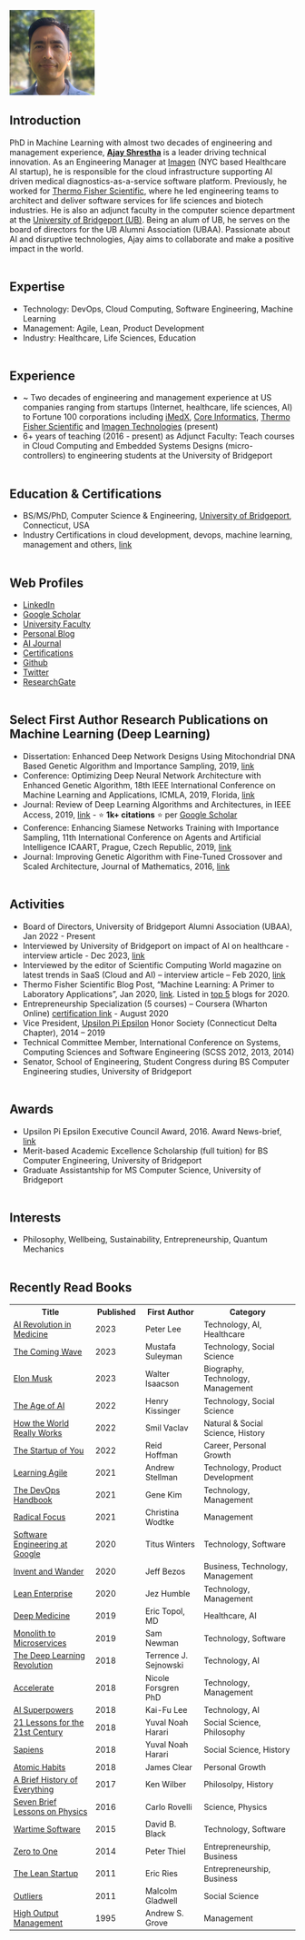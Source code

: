 ![Potrait](ajay-shrestha.jpg)

## Introduction         
PhD in Machine Learning with almost two decades of engineering and management experience, **[Ajay Shrestha](https://www.ajayshrestha.com/)** is a leader driving technical innovation. As an Engineering Manager at [Imagen](https://imagen.ai/) (NYC based Healthcare AI startup), he is responsible for the cloud infrastructure supporting AI driven medical diagnostics-as-a-service software platform. Previously, he worked for [Thermo Fisher Scientific](https://www.thermofisher.com/us/en/home.html), where he led engineering teams to architect and deliver software services for life sciences and biotech industries. He is also an adjunct faculty in the computer science department at the [University of Bridgeport (UB)](https://www.bridgeport.edu/). Being an alum of UB, he serves on the board of directors for the UB Alumni Association (UBAA). Passionate about AI and disruptive technologies, Ajay aims to collaborate and make a positive impact in the world.
\
&nbsp;

## Expertise
- Technology: DevOps, Cloud Computing, Software Engineering, Machine Learning
- Management: Agile, Lean, Product Development
- Industry: Healthcare, Life Sciences, Education
\
&nbsp;

## Experience
- ~ Two decades of engineering and management experience at US companies ranging from startups (Internet, healthcare, life sciences, AI) to Fortune 100 corporations including [iMedX](https://imedx.com/), [Core Informatics](http://coreinformatics.com/), [Thermo Fisher Scientific](https://www.thermofisher.com/us/en/home.html) and [Imagen Technologies](https://imagen.ai/) (present)
- 6+ years of teaching (2016 - present) as Adjunct Faculty: Teach courses in Cloud Computing and Embedded Systems Designs (micro-controllers) to engineering students at the University of Bridgeport
\
&nbsp;

## Education & Certifications
- BS/MS/PhD, Computer Science & Engineering, [University of Bridgeport](https://www.bridgeport.edu/), Connecticut, USA
- Industry Certifications in cloud development, devops, machine learning, management and others, [link](https://www.credly.com/users/ajayshrestha/badges) 
\
&nbsp;

## Web Profiles
- [LinkedIn](https://www.linkedin.com/in/ajayshrestha/)
- [Google Scholar](https://scholar.google.com/citations?user=wtBCz0QAAAAJ)
- [University Faculty](https://profiles.bridgeport.edu/user/shrestha/)
- [Personal Blog](https://blog.ajayshrestha.com/)
- [AI Journal](https://everestaijournal.com/)
- [Certifications](https://www.youracclaim.com/users/ajayshrestha/badges)
- [Github](https://github.com/shrestha-ajay)
- [Twitter](https://twitter.com/ajayshrestha)
- [ResearchGate](https://www.researchgate.net/profile/Ajay-Shrestha)
\
&nbsp;

## Select First Author Research Publications on Machine Learning (Deep Learning)
-	Dissertation: Enhanced Deep Network Designs Using Mitochondrial DNA Based Genetic Algorithm and Importance Sampling, 2019, [link](https://www.proquest.com/docview/2322784986/631422EFED204CFDPQ/)
-	Conference: Optimizing Deep Neural Network Architecture with Enhanced Genetic Algorithm, 18th IEEE International Conference on Machine Learning and Applications, ICMLA, 2019, Florida, [link](https://ieeexplore.ieee.org/abstract/document/8999193)
-	Journal: Review of Deep Learning Algorithms and Architectures, in IEEE Access, 2019, [link](https://ieeexplore.ieee.org/document/8694781) - ⭐ **1k+ citations** ⭐ per [Google Scholar](https://scholar.google.com/citations?user=wtBCz0QAAAAJ)  
-	Conference: Enhancing Siamese Networks Training with Importance Sampling, 11th International Conference on Agents and Artificial Intelligence ICAART, Prague, Czech Republic, 2019, [link](http://dx.doi.org/10.5220/0007371706100615)
-	Journal: Improving Genetic Algorithm with Fine-Tuned Crossover and Scaled Architecture, Journal of Mathematics, 2016, [link](http://dx.doi.org/10.1155/2016/4015845)
\
&nbsp;

## Activities
- Board of Directors, University of Bridgeport Alumni Association (UBAA), Jan 2022 - Present
- Interviewed by University of Bridgeport on impact of AI on healthcare - interview article - Dec 2023, [link](https://www.bridgeport.edu/news/ai-empowering-healthcare-professionals/)
-	Interviewed by the editor of Scientific Computing World magazine on latest trends in SaaS (Cloud and AI) – interview article – Feb 2020, [link](https://www.scientific-computing.com/feature/making-case-cloud)
-	Thermo Fisher Scientific Blog Post, “Machine Learning: A Primer to Laboratory Applications”, Jan 2020,  [link](https://www.thermofisher.com/blog/connectedlab/machine-learning-a-primer-to-laboratory-applications/). Listed in [top 5](https://www.thermofisher.com/blog/connectedlab/top-5-connected-lab-blogs-for-2020/) blogs for 2020.
-	Entrepreneurship Specialization (5 courses) – Coursera (Wharton Online) [certification link](https://www.coursera.org/account/accomplishments/specialization/certificate/ZL4WT3NHK2AT) - August 2020
-	Vice President, [Upsilon Pi Epsilon](https://upe.acm.org/) Honor Society (Connecticut Delta Chapter), 2014 – 2019
- Technical Committee Member, International Conference on Systems, Computing Sciences and Software Engineering (SCSS 2012, 2013, 2014)
- Senator, School of Engineering, Student Congress during BS Computer Engineering studies, University of Bridgeport
\
&nbsp;

## Awards
-	Upsilon Pi Epsilon Executive Council Award, 2016. Award News-brief, [link](https://www.cs.ucla.edu/wp-content/uploads/cs/UPE-News-August-2016-Scholarships.pdf)
- Merit-based Academic Excellence Scholarship (full tuition) for BS Computer Engineering, University of Bridgeport
- Graduate Assistantship for MS Computer Science, University of Bridgeport
\
&nbsp;

## Interests
- Philosophy, Wellbeing, Sustainability, Entrepreneurship, Quantum Mechanics
\
&nbsp;

## Recently Read Books
<table border="0">		
	<tr>	<th style="width: 275px;">Title</th><th style="width: 100px;">Published</th><th style="width: 175px;">First Author</th><th style="width: 300px;">Category</th></tr>
	<tr>	<td>	 <a href="https://www.amazon.com/AI-Revolution-Medicine-GPT-4-Beyond/dp/0138200130?&_encoding=UTF8&tag=ajayshrestha-20&linkCode=ur2&linkId=578b78b7eedc051272b875cf452f2ba9&camp=1789&creative=9325">AI Revolution in Medicine</a> 	</td><td>	2023	</td><td>	 Peter Lee	</td><td>	Technology, AI, Healthcare	</td></tr>
	<tr>	<td>	 <a href="https://www.amazon.com/Coming-Wave-Technology-Twenty-first-Centurys/dp/0593593952/ref=sr_1_1?dib=eyJ2IjoiMSJ9.dg1AAr7dGZr-1c1pP5UW4deRGe4KBuzQPkEeX3R_ZquflRt8im8W6BmOKWFVs8h-jHWc9I8xedS3rC2kdSYcQdkqKKgS9oayDQq2xoUfTKvO87IVB3uMtfQ6yE6mO1NhgaO16b9pdrCmRW5ChnEhbLee3M7FPYXJ0UzvfsbLly_YXft0on50IyjiTtiTYypZNIrbyDymjrKWsKoHufA9pCevlCLerH1Voa5n5iA2B00.-two6UvspamHrjiuJKfI-nyjc8k6ifQnqUuFWJj6mzY&dib_tag=se&hvadid=661099628632&hvdev=c&hvlocphy=9001953&hvnetw=g&hvqmt=e&hvrand=18133570507672199400&hvtargid=kwd-767087962522&hydadcr=9006_13539748&keywords=the+coming+wave&qid=1709522200&sr=8-1&_encoding=UTF8&tag=ajayshrestha-20&linkCode=ur2&linkId=654ab91ee72c2a274421bd2af61c024f&camp=1789&creative=9325">The Coming Wave</a> 	</td><td>	2023	</td><td>	 Mustafa Suleyman 	</td><td>	Technology, Social Science	</td></tr>
		<tr>	<td>	 <a href="https://www.amazon.com/Elon-Musk-Walter-Isaacson/dp/1982181281/ref=sr_1_1?dib=eyJ2IjoiMSJ9.ErJ4P2lX4pbBPppmmzbJ0kSyYH-_bM92zswWivMpxPI2xXfYtpr7Bssau0ZRvBMg_pWYtIXXCy4aGDABN_6vjRDm3PG45VZ-K09nhdHmc0sL3WJhH7mLM-4LqnkyBaVqdeAdr3WwLDRlJzzYhx0eStrAfvGtJyXFVSrU2wOBcLFiVa1bhGCr2A2VaTzJZkgU-Xk9x1zp1WfZaLSRPIAfncWq3nhaNmMDbiXhR8YI_Rc.1d7xyABXPGsO5xUm82Xd1XKxKj_DgkmoKOFKhu8__ww&dib_tag=se&hvadid=677030092682&hvdev=c&hvlocphy=9001953&hvnetw=g&hvqmt=e&hvrand=8430645877259091975&hvtargid=kwd-1934003453932&hydadcr=22136_13517515&keywords=elon+musk+book+walter+isaacson&qid=1710207916&sr=8-1&_encoding=UTF8&tag=ajayshrestha-20&linkCode=ur2&linkId=ed8d66deaefa847aa3006958e5257c0d&camp=1789&creative=9325">Elon Musk</a> 	</td><td>	2023	</td><td>	 Walter Isaacson 	</td><td>	Biography, Technology, Management	</td></tr>
	<tr>	<td>	 <a href="https://www.amazon.com/Age-AI-Our-Human-Future/dp/0316273996/ref=sr_1_5?crid=1HPFSHROPJCZD&dib=eyJ2IjoiMSJ9.flHz4wG1OlADOzLc0u92KQOh7Du0GFB56OOLPNg1q7-teFLTP1Xrck31FBocz7IPXgI_WvDcion4mu25-g6kuA.hMqrtXIRiCohXQVPf2aIJbgBSTIiYZCliSwMkfPLehM&dib_tag=se&keywords=ath+age+of+ai&qid=1705292157&sprefix=ath+age+of+ai%252Caps%252C85&sr=8-5&_encoding=UTF8&tag=ajayshrestha-20&linkCode=ur2&linkId=cc455ff0670ae2b3c4499c87122b4017&camp=1789&creative=9325">The Age of AI</a> 	</td><td>	2022	</td><td>	 Henry Kissinger 	</td><td>	Technology, Social Science	</td></tr>
	<tr>	<td>	<a href="https://www.amazon.com/World-Really-Works-Smil-Vaclav/dp/0241454409/ref=tmm_pap_swatch_0?_encoding=UTF8&dib_tag=se&dib=eyJ2IjoiMSJ9.S9g0IofVdRildUZeF2YetM3Hh1nADiInIQqI4BAt12TY4yUyvbumTR7lrqyukqsb1mErq9T0bVz21qbfdRbrClav9ETMjyoNReliQM-Ztx9gSW1Uqr2b_61eyZJL7EJVR_ZXJl1PziVLW3Z7OHspuFQBbKLtzZ1M5Q95T5PeuvRr864J-9bqfkQdgzUZDPgN60hLj8FOqGq9I3ZPgoWB94hcsgJCbDQZCYiLt0NLgd0.ifh4h4brCYviBomYNPeuSYqvuIo9ce2FizEApgjBgp8&qid=1708219104&sr=8-1&_encoding=UTF8&tag=ajayshrestha-20&linkCode=ur2&linkId=0d642d95f9554d59196e5300f81cfa83&camp=1789&creative=9325">How the World Really Works</a>	</td><td>	2022	</td><td>	 Smil Vaclav 	</td><td>	Natural & Social Science, History</td></tr>
	<tr>	<td>	 <a href="https://www.amazon.com/Start-up-You-Future-Yourself-Transform/dp/0307888908/ref=tmm_hrd_swatch_0?_encoding=UTF8&qid=1695694171&sr=8-1&_encoding=UTF8&tag=ajayshrestha-20&linkCode=ur2&linkId=df84bae53afbd58380fd3de7eee0e55f&camp=1789&creative=9325&_encoding=UTF8&tag=ajayshrestha-20&linkCode=ur2&linkId=cadc8cea43d438b2453bed316ee6c5b9&camp=1789&creative=9325">The Startup of You</a> 	</td><td>	2022	</td><td>	 Reid Hoffman 	</td><td>	Career, Personal Growth	</td></tr>
	<tr>	<td>	 <a href="https://www.amazon.com/Learning-Agile-Understanding-Scrum-Kanban/dp/B094NYWWFN/ref=sr_1_1?crid=10BT06ASYASJ1&keywords=Learning+Agile+book+paper&qid=1695694353&s=audible&sprefix=learning+agile+book+pape%252Caudible%252C93&sr=1-1&_encoding=UTF8&tag=ajayshrestha-20&linkCode=ur2&linkId=360b6ee966302703fd25e804b647cdc6&camp=1789&creative=9325">Learning Agile</a> 	</td><td>	2021	</td><td>	 Andrew Stellman 	</td><td>	Technology, Product Development	</td></tr>
	<tr>	<td>	 <a href="https://www.amazon.com/DevOps-Handbook-World-Class-Reliability-Organizations/dp/1950508404/ref=tmm_pap_swatch_0?_encoding=UTF8&qid=1695694419&sr=1-1&_encoding=UTF8&tag=ajayshrestha-20&linkCode=ur2&linkId=fc3c397cae1594fc6e1877c5db039c60&camp=1789&creative=9325">The DevOps Handbook</a> 	</td><td>	2021	</td><td>	 Gene Kim	</td><td>	Technology, Management	</td></tr>
	<tr>	<td>	 <a href="https://www.amazon.com/Radical-Focus-Achieving-Important-Objectives/dp/0996006087/ref=tmm_pap_swatch_0?_encoding=UTF8&qid=1695694503&sr=1-1&_encoding=UTF8&tag=ajayshrestha-20&linkCode=ur2&linkId=9f1b6908d03aa5b07549c4ed62ca26d9&camp=1789&creative=9325">Radical Focus</a> 	</td><td>	2021	</td><td>	 Christina Wodtke 	</td><td>	Management	</td></tr>
	<tr>	<td>	 <a href="https://www.amazon.com/Software-Engineering-Google-Lessons-Programming/dp/1492082791/ref=tmm_pap_swatch_0?_encoding=UTF8&qid=1695694543&sr=1-1&_encoding=UTF8&tag=ajayshrestha-20&linkCode=ur2&linkId=db073c188ea2db21f884f46a143360b0&camp=1789&creative=9325">Software Engineering at Google</a> 	</td><td>	2020	</td><td>	 Titus Winters 	</td><td>	Technology, Software	</td></tr>
	<tr>	<td>	 <a href="https://www.amazon.com/Invent-Wander-Collected-Writings-Introduction/dp/1647820715/ref=tmm_hrd_swatch_0?_encoding=UTF8&qid=&sr=">Invent and Wander</a> 	</td><td>	2020	</td><td>	 Jeff Bezos 	</td><td>	Business, Technology, Management	</td></tr>
	<tr>	<td>	 <a href="https://www.amazon.com/Lean-Enterprise-Performance-Organizations-Innovate/dp/1492091774/ref=tmm_pap_swatch_0?_encoding=UTF8&qid=&sr=&_encoding=UTF8&tag=ajayshrestha-20&linkCode=ur2&linkId=fb5d5149efa957cfad1b2df2d8d12177&camp=1789&creative=9325">Lean Enterprise</a> 	</td><td>	2020	</td><td>	 Jez Humble	</td><td>	Technology, Management	</td></tr>
	<tr>	<td>	 <a href="https://www.amazon.com/Deep-Medicine-Artificial-Intelligence-Healthcare/dp/1541644638">Deep Medicine</a> 	</td><td>	2019	</td><td>	 Eric Topol, MD  	</td><td>	Healthcare, AI	</td></tr>
	<tr>	<td>	 <a href="https://www.amazon.com/Monolith-Microservices-Evolutionary-Patterns-Transform/dp/1492047848?&_encoding=UTF8&tag=ajayshrestha-20&linkCode=ur2&linkId=26e5056b93ac68c5985134b1eff9704b&camp=1789&creative=9325">Monolith to Microservices</a> 	</td><td>	2019	</td><td>	 Sam Newman 	</td><td>	Technology, Software	</td></tr>
	<tr>	<td>	 <a href="https://www.amazon.com/Deep-Learning-Revolution-MIT-Press/dp/026203803X/ref=tmm_hrd_swatch_0?_encoding=UTF8&qid=1700435242&sr=1-1&_encoding=UTF8&tag=ajayshrestha-20&linkCode=ur2&linkId=93e398f1ae8eeb1f5dac23096a38d092&camp=1789&creative=9325">The Deep Learning Revolution</a> 	</td><td>	2018	</td><td>	 Terrence J. Sejnowski 	</td><td>	Technology, AI	</td></tr>
	<tr>	<td>	 <a href="https://www.amazon.com/Accelerate-Software-Performing-Technology-Organizations/dp/1942788339?&_encoding=UTF8&tag=ajayshrestha-20&linkCode=ur2&linkId=62aff9d438e2581ecff12cd91f4fa947&camp=1789&creative=9325">Accelerate</a> 	</td><td>	2018	</td><td>	 Nicole Forsgren PhD 	</td><td>	Technology, Management	</td></tr>
	<tr>	<td>	 <a href="https://www.amazon.com/AI-Superpowers-China-Silicon-Valley/dp/132854639X/ref=tmm_hrd_swatch_0?_encoding=UTF8&qid=1695694458&sr=1-1&_encoding=UTF8&tag=ajayshrestha-20&linkCode=ur2&linkId=3da0fc83c66ce08a05e749980802e512&camp=1789&creative=9325">AI Superpowers</a> 	</td><td>	2018	</td><td>	  Kai-Fu Lee 	</td><td>	Technology, AI	</td></tr>
	<tr>	<td>	 <a href="https://www.amazon.com/Lessons-21st-Century-Yuval-Harari/dp/0525512179/ref=tmm_hrd_swatch_0?_encoding=UTF8&qid=1695694587&sr=8-1&_encoding=UTF8&tag=ajayshrestha-20&linkCode=ur2&linkId=099677e0d8195f68f063bbae0a76917d&camp=1789&creative=9325">21 Lessons for the 21st Century</a> 	</td><td>	2018	</td><td>	 Yuval Noah Harari 	</td><td>	Social Science, Philosophy	</td></tr>
	<tr>	<td>	 <a href="https://www.amazon.com/Sapiens-Humankind-Yuval-Noah-Harari/dp/0062316117/ref=tmm_pap_swatch_0?_encoding=UTF8&qid=1695694626&sr=8-1&_encoding=UTF8&tag=ajayshrestha-20&linkCode=ur2&linkId=6eb6812ba1f4b833ee8d9c10803a2c22&camp=1789&creative=9325">Sapiens</a> 	</td><td>	2018	</td><td>	 Yuval Noah Harari 	</td><td>	Social Science, History	</td></tr>
	<tr>	<td>	 <a href="https://www.amazon.com/Atomic-Habits-Proven-Build-Break/dp/0735211299/ref=tmm_hrd_swatch_0?_encoding=UTF8&qid=1695694667&sr=8-1&_encoding=UTF8&tag=ajayshrestha-20&linkCode=ur2&linkId=ad37a5272d440f4afcfca1be5735d13f&camp=1789&creative=9325">Atomic Habits</a> 	</td><td>	2018	</td><td>	  James Clear 	</td><td>	Personal Growth	</td></tr>
	<tr>	<td>	 <a href="https://www.amazon.com/Brief-History-Everything-20th-Anniversary/dp/1611804523/ref=tmm_pap_swatch_0?_encoding=UTF8&qid=1695694704&sr=8-1&_encoding=UTF8&tag=ajayshrestha-20&linkCode=ur2&linkId=a701ed822789e87a896f9f2c404cb183&camp=1789&creative=9325">A Brief History of Everything</a> 	</td><td>	2017	</td><td>	 Ken Wilber 	</td><td>	Philosolpy, History	</td></tr>
	<tr>	<td>	 <a href="https://www.amazon.com/Seven-Brief-Lessons-Physics-Rovelli/dp/0399184414/ref=tmm_hrd_swatch_0?_encoding=UTF8&qid=1695694747&sr=8-1&_encoding=UTF8&tag=ajayshrestha-20&linkCode=ur2&linkId=3905262167e1838ab8a2b55a6962f10c&camp=1789&creative=9325">Seven Brief Lessons on Physics</a> 	</td><td>	2016	</td><td>	  Carlo Rovelli 	</td><td>	Science, Physics	</td></tr>
	<tr>	<td>	 <a href="https://www.amazon.com/Wartime-Software-Building-Better/dp/1517271320?&_encoding=UTF8&tag=ajayshrestha-20&linkCode=ur2&linkId=be2832fe6beeeaaaa2b6b4fa95e6ea1a&camp=1789&creative=9325">Wartime Software</a> 	</td><td>	2015	</td><td>	  David B. Black 	</td><td>	Technology, Software	</td></tr>
	<tr>	<td>	<a href="https://www.amazon.com/Zero-One-Notes-Startups-Future/dp/0804139296/ref=tmm_hrd_swatch_0?_encoding=UTF8&qid=1695694788&sr=8-1&_encoding=UTF8&tag=ajayshrestha-20&linkCode=ur2&linkId=9351d701a4ecc9463fd321ec4ef5fb30&camp=1789&creative=9325"> Zero to One</a> 	</td><td>	2014	</td><td>	 Peter Thiel 	</td><td>	Entrepreneurship, Business	</td></tr>
	<tr>	<td>	<a href="https://www.amazon.com/Lean-Startup-Entrepreneurs-Continuous-Innovation/dp/0670921602/ref=tmm_pap_swatch_0?_encoding=UTF8&qid=1695694824&sr=8-1&_encoding=UTF8&tag=ajayshrestha-20&linkCode=ur2&linkId=c4ce18816e2dea5141b8313042dedec7&camp=1789&creative=9325"> The Lean Startup</a> 	</td><td>	2011	</td><td>	 Eric Ries 	</td><td>	Entrepreneurship, Business	</td></tr>
	<tr>	<td>	 <a href="https://www.amazon.com/Outliers-Story-Success-Malcolm-Gladwell/dp/0316017930/ref=sr_1_1?crid=2WVAYYVSVRGQQ&keywords=outliers+book+paperback&qid=1696565797&sprefix=outliers+book+paper%252Caps%252C95&sr=8-1&_encoding=UTF8&tag=ajayshrestha-20&linkCode=ur2&linkId=e51b96eed42ee6c1596a5a5c09db8811&camp=1789&creative=9325">Outliers</a> 	</td><td>	2011	</td><td>	 Malcolm Gladwell 	</td><td>	Social Science	</td></tr>
	<tr>	<td>	<a href="https://www.amazon.com/High-Output-Management-Andrew-Grove/dp/0679762884/ref=tmm_pap_swatch_0?_encoding=UTF8&qid=1695694860&sr=8-1&_encoding=UTF8&tag=ajayshrestha-20&linkCode=ur2&linkId=fe7d1172952173e18d7172f9380fe09b&camp=1789&creative=9325"> High Output Management</a> 	</td><td>	1995	</td><td>	 Andrew S. Grove 	</td><td>	Management	</td></tr>
</table>
